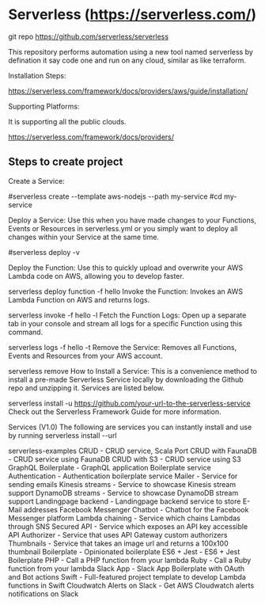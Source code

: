 # Serverless (https://serverless.com/)

git repo https://github.com/serverless/serverless

This repository performs automation using a new tool named serverless by defination it say code one and run on any cloud, similar as like terraform.

Installation Steps:

https://serverless.com/framework/docs/providers/aws/guide/installation/

Supporting Platforms:

It is supporting all the public clouds.

https://serverless.com/framework/docs/providers/

## Steps to create project

Create a Service:

#serverless create --template aws-nodejs --path my-service
#cd my-service

Deploy a Service:
Use this when you have made changes to your Functions, Events or Resources in serverless.yml or you simply want to deploy all changes within your Service at the same time.

#serverless deploy -v

Deploy the Function:
Use this to quickly upload and overwrite your AWS Lambda code on AWS, allowing you to develop faster.

serverless deploy function -f hello
Invoke the Function:
Invokes an AWS Lambda Function on AWS and returns logs.

serverless invoke -f hello -l
Fetch the Function Logs:
Open up a separate tab in your console and stream all logs for a specific Function using this command.

serverless logs -f hello -t
Remove the Service:
Removes all Functions, Events and Resources from your AWS account.

serverless remove
How to Install a Service:
This is a convenience method to install a pre-made Serverless Service locally by downloading the Github repo and unzipping it. Services are listed below.

serverless install -u https://github.com/your-url-to-the-serverless-service
Check out the Serverless Framework Guide for more information.

Services (V1.0)
The following are services you can instantly install and use by running serverless install --url <service-github-url>

serverless-examples
CRUD - CRUD service, Scala Port
CRUD with FaunaDB - CRUD service using FaunaDB
CRUD with S3 - CRUD service using S3
GraphQL Boilerplate - GraphQL application Boilerplate service
Authentication - Authentication boilerplate service
Mailer - Service for sending emails
Kinesis streams - Service to showcase Kinesis stream support
DynamoDB streams - Service to showcase DynamoDB stream support
Landingpage backend - Landingpage backend service to store E-Mail addresses
Facebook Messenger Chatbot - Chatbot for the Facebook Messenger platform
Lambda chaining - Service which chains Lambdas through SNS
Secured API - Service which exposes an API key accessible API
Authorizer - Service that uses API Gateway custom authorizers
Thumbnails - Service that takes an image url and returns a 100x100 thumbnail
Boilerplate - Opinionated boilerplate
ES6 + Jest - ES6 + Jest Boilerplate
PHP - Call a PHP function from your lambda
Ruby - Call a Ruby function from your lambda
Slack App - Slack App Boilerplate with OAuth and Bot actions
Swift - Full-featured project template to develop Lambda functions in Swift
Cloudwatch Alerts on Slack - Get AWS Cloudwatch alerts notifications on Slack


